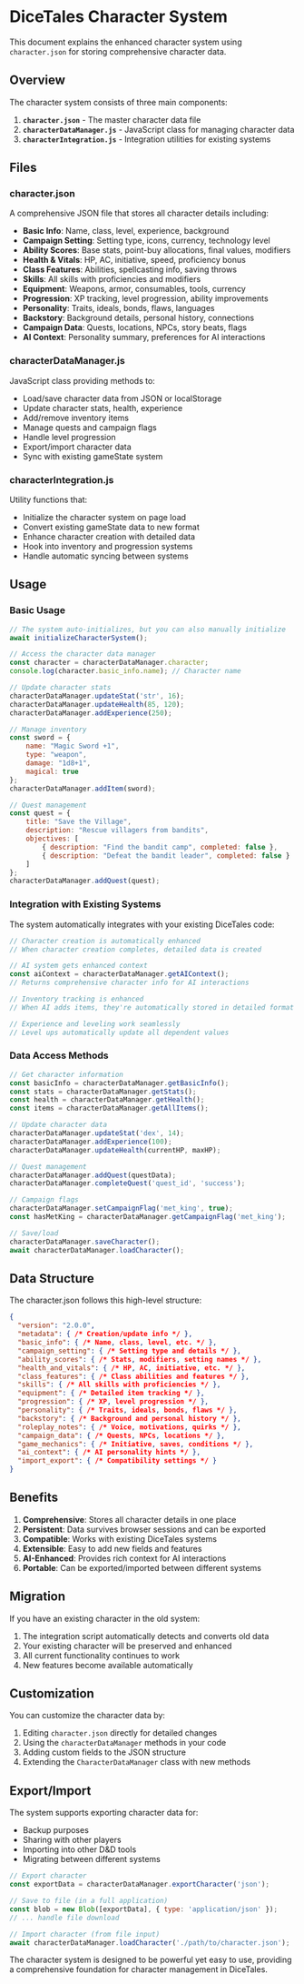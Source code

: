 # DiceTales Character System

This document explains the enhanced character system using `character.json` for storing comprehensive character data.

## Overview

The character system consists of three main components:

1. **`character.json`** - The master character data file
2. **`characterDataManager.js`** - JavaScript class for managing character data
3. **`characterIntegration.js`** - Integration utilities for existing systems

## Files

### character.json

A comprehensive JSON file that stores all character details including:

- **Basic Info**: Name, class, level, experience, background
- **Campaign Setting**: Setting type, icons, currency, technology level
- **Ability Scores**: Base stats, point-buy allocations, final values, modifiers
- **Health & Vitals**: HP, AC, initiative, speed, proficiency bonus
- **Class Features**: Abilities, spellcasting info, saving throws
- **Skills**: All skills with proficiencies and modifiers
- **Equipment**: Weapons, armor, consumables, tools, currency
- **Progression**: XP tracking, level progression, ability improvements  
- **Personality**: Traits, ideals, bonds, flaws, languages
- **Backstory**: Background details, personal history, connections
- **Campaign Data**: Quests, locations, NPCs, story beats, flags
- **AI Context**: Personality summary, preferences for AI interactions

### characterDataManager.js

JavaScript class providing methods to:

- Load/save character data from JSON or localStorage
- Update character stats, health, experience
- Add/remove inventory items
- Manage quests and campaign flags
- Handle level progression
- Export/import character data
- Sync with existing gameState system

### characterIntegration.js

Utility functions that:

- Initialize the character system on page load
- Convert existing gameState data to new format
- Enhance character creation with detailed data
- Hook into inventory and progression systems
- Handle automatic syncing between systems

## Usage

### Basic Usage

```javascript
// The system auto-initializes, but you can also manually initialize
await initializeCharacterSystem();

// Access the character data manager
const character = characterDataManager.character;
console.log(character.basic_info.name); // Character name

// Update character stats
characterDataManager.updateStat('str', 16);
characterDataManager.updateHealth(85, 120);
characterDataManager.addExperience(250);

// Manage inventory
const sword = {
    name: "Magic Sword +1",
    type: "weapon",
    damage: "1d8+1",
    magical: true
};
characterDataManager.addItem(sword);

// Quest management
const quest = {
    title: "Save the Village",
    description: "Rescue villagers from bandits",
    objectives: [
        { description: "Find the bandit camp", completed: false },
        { description: "Defeat the bandit leader", completed: false }
    ]
};
characterDataManager.addQuest(quest);
```

### Integration with Existing Systems

The system automatically integrates with your existing DiceTales code:

```javascript
// Character creation is automatically enhanced
// When character creation completes, detailed data is created

// AI system gets enhanced context
const aiContext = characterDataManager.getAIContext();
// Returns comprehensive character info for AI interactions

// Inventory tracking is enhanced
// When AI adds items, they're automatically stored in detailed format

// Experience and leveling work seamlessly
// Level ups automatically update all dependent values
```

### Data Access Methods

```javascript
// Get character information
const basicInfo = characterDataManager.getBasicInfo();
const stats = characterDataManager.getStats();
const health = characterDataManager.getHealth();
const items = characterDataManager.getAllItems();

// Update character data
characterDataManager.updateStat('dex', 14);
characterDataManager.addExperience(100);
characterDataManager.updateHealth(currentHP, maxHP);

// Quest management
characterDataManager.addQuest(questData);
characterDataManager.completeQuest('quest_id', 'success');

// Campaign flags
characterDataManager.setCampaignFlag('met_king', true);
const hasMetKing = characterDataManager.getCampaignFlag('met_king');

// Save/load
characterDataManager.saveCharacter();
await characterDataManager.loadCharacter();
```

## Data Structure

The character.json follows this high-level structure:

```json
{
  "version": "2.0.0",
  "metadata": { /* Creation/update info */ },
  "basic_info": { /* Name, class, level, etc. */ },
  "campaign_setting": { /* Setting type and details */ },
  "ability_scores": { /* Stats, modifiers, setting names */ },
  "health_and_vitals": { /* HP, AC, initiative, etc. */ },
  "class_features": { /* Class abilities and features */ },
  "skills": { /* All skills with proficiencies */ },
  "equipment": { /* Detailed item tracking */ },
  "progression": { /* XP, level progression */ },
  "personality": { /* Traits, ideals, bonds, flaws */ },
  "backstory": { /* Background and personal history */ },
  "roleplay_notes": { /* Voice, motivations, quirks */ },
  "campaign_data": { /* Quests, NPCs, locations */ },
  "game_mechanics": { /* Initiative, saves, conditions */ },
  "ai_context": { /* AI personality hints */ },
  "import_export": { /* Compatibility settings */ }
}
```

## Benefits

1. **Comprehensive**: Stores all character details in one place
2. **Persistent**: Data survives browser sessions and can be exported
3. **Compatible**: Works with existing DiceTales systems
4. **Extensible**: Easy to add new fields and features
5. **AI-Enhanced**: Provides rich context for AI interactions
6. **Portable**: Can be exported/imported between different systems

## Migration

If you have an existing character in the old system:

1. The integration script automatically detects and converts old data
2. Your existing character will be preserved and enhanced
3. All current functionality continues to work
4. New features become available automatically

## Customization

You can customize the character data by:

1. Editing `character.json` directly for detailed changes
2. Using the `characterDataManager` methods in your code
3. Adding custom fields to the JSON structure
4. Extending the `CharacterDataManager` class with new methods

## Export/Import

The system supports exporting character data for:

- Backup purposes
- Sharing with other players
- Importing into other D&D tools
- Migrating between different systems

```javascript
// Export character
const exportData = characterDataManager.exportCharacter('json');

// Save to file (in a full application)
const blob = new Blob([exportData], { type: 'application/json' });
// ... handle file download

// Import character (from file input)
await characterDataManager.loadCharacter('./path/to/character.json');
```

The character system is designed to be powerful yet easy to use, providing a comprehensive foundation for character management in DiceTales.
